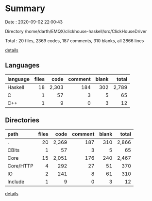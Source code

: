 # Summary

Date : 2020-09-02 22:00:43

Directory /home/darth/EMQX/clickhouse-haskell/src/ClickHouseDriver

Total : 20 files,  2369 codes, 187 comments, 310 blanks, all 2866 lines

[details](details.md)

## Languages
| language | files | code | comment | blank | total |
| :--- | ---: | ---: | ---: | ---: | ---: |
| Haskell | 18 | 2,303 | 184 | 302 | 2,789 |
| C | 1 | 57 | 3 | 5 | 65 |
| C++ | 1 | 9 | 0 | 3 | 12 |

## Directories
| path | files | code | comment | blank | total |
| :--- | ---: | ---: | ---: | ---: | ---: |
| . | 20 | 2,369 | 187 | 310 | 2,866 |
| CBits | 1 | 57 | 3 | 5 | 65 |
| Core | 15 | 2,051 | 176 | 240 | 2,467 |
| Core/HTTP | 4 | 292 | 27 | 51 | 370 |
| IO | 2 | 241 | 8 | 61 | 310 |
| Include | 1 | 9 | 0 | 3 | 12 |

[details](details.md)